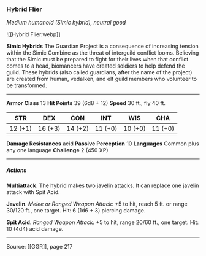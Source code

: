 ### Hybrid Flier
_Medium humanoid (Simic hybrid), neutral good_

![[Hybrid Flier.webp]]

**Simic Hybrids** The Guardian Project is a consequence of increasing tension within the Simic Combine as the threat of interguild conflict looms. Believing that the Simic must be prepared to fight for their lives when that conflict comes to a head, biomancers have created soldiers to help defend the guild. These hybrids (also called guardians, after the name of the project) are created from human, vedalken, and elf guild members who volunteer to be transformed.






---

**Armor Class** 13
**Hit Points** 39 (6d8 + 12)
**Speed** 30 ft., fly 40 ft.

| STR     | DEX     | CON     | INT     | WIS     | CHA     |
|---------|---------|---------|---------|---------|---------|
| 12 (+1) | 16 (+3) | 14 (+2) | 11 (+0) | 10 (+0) | 11 (+0) |

**Damage Resistances** acid
**Passive Perception** 10
**Languages** Common plus any one language
**Challenge** 2 (450 XP)

---

##### Actions
**Multiattack**. The hybrid makes two javelin attacks. It can replace one javelin attack with Spit Acid.

**Javelin**. _Melee or Ranged Weapon Attack:_ +5 to hit, reach 5 ft. or range 30/120 ft., one target. Hit: 6 (1d6 + 3) piercing damage.

**Spit Acid**. _Ranged Weapon Attack:_ +5 to hit, range 20/60 ft., one target. Hit: 10 (4d4) acid damage.


---

Source: [[GGR]], page 217